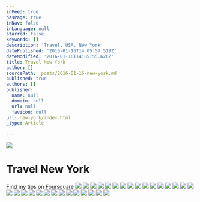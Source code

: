 ```yaml
---
inFeed: true
hasPage: true
inNav: false
inLanguage: null
starred: false
keywords: []
description: 'Travel, USA, New York'
datePublished: '2016-01-16T14:05:57.519Z'
dateModified: '2016-01-16T14:05:55.626Z'
title: Travel New York
author: []
sourcePath: _posts/2016-01-16-new-york.md
published: true
authors: []
publisher:
  name: null
  domain: null
  url: null
  favicon: null
url: new-york/index.html
_type: Article

---
```

![](https://the-grid-user-content.s3-us-west-2.amazonaws.com/d7d05e5c-8f0b-46b8-be48-cef3658fd1ce.jpg)

# Travel New York

Find my tips on [Foursquare][0]
![](https://the-grid-user-content.s3-us-west-2.amazonaws.com/8aca2a9e-49fe-436a-a3fa-3f0ccb9ac869.jpg)
![](https://the-grid-user-content.s3-us-west-2.amazonaws.com/e5a0cde3-3aac-4aae-8b50-7859bbf49584.jpg)
![](https://the-grid-user-content.s3-us-west-2.amazonaws.com/36213f5c-449c-4821-9ce7-6c8b1273e650.jpg)
![](https://the-grid-user-content.s3-us-west-2.amazonaws.com/45c85641-f595-403c-b905-d3e4701c7ace.jpg)
![](https://the-grid-user-content.s3-us-west-2.amazonaws.com/272671f9-baa2-481f-a734-ab4eec00a3c0.jpg)
![](https://the-grid-user-content.s3-us-west-2.amazonaws.com/a402e612-b564-4974-9d5d-27f90badeee9.jpg)
![](https://the-grid-user-content.s3-us-west-2.amazonaws.com/694265a5-b439-4ad4-9647-02c296d9b512.jpg)
![](https://the-grid-user-content.s3-us-west-2.amazonaws.com/17e966a6-2124-4e0b-9da7-05b2c1643d5b.jpg)
![](https://the-grid-user-content.s3-us-west-2.amazonaws.com/13b124e3-24d6-472c-86a0-c11c83016ccf.jpg)
![](https://the-grid-user-content.s3-us-west-2.amazonaws.com/de209037-b882-461e-b5b8-0f1507b6117c.jpg)
![](https://the-grid-user-content.s3-us-west-2.amazonaws.com/6eb4652d-1eab-4cae-a55e-1f68c9796c5a.jpg)
![](https://the-grid-user-content.s3-us-west-2.amazonaws.com/c8b7f530-33d9-4f8b-b016-aa710ff72ba1.jpg)
![](https://the-grid-user-content.s3-us-west-2.amazonaws.com/5e90e5d2-e4d0-4228-baf0-cf9ddc8fd20b.jpg)
![](https://the-grid-user-content.s3-us-west-2.amazonaws.com/ce65ad48-b0be-4fc1-9978-e39c132d06b9.jpg)
![](https://the-grid-user-content.s3-us-west-2.amazonaws.com/928d4c0f-46a5-4b74-ab86-1800061361c2.jpg)
![](https://the-grid-user-content.s3-us-west-2.amazonaws.com/7d6c9e80-4909-4191-9da2-6c2adbd06aaf.jpg)
![](https://the-grid-user-content.s3-us-west-2.amazonaws.com/596d364c-d876-46ed-af26-947981a2a67c.jpg)
![](https://the-grid-user-content.s3-us-west-2.amazonaws.com/3583e98f-a49a-4c99-ac0b-600d2e1a1920.jpg)
![](https://the-grid-user-content.s3-us-west-2.amazonaws.com/748d53b4-e164-4823-980b-5fa0a8c5c236.jpg)
![](https://the-grid-user-content.s3-us-west-2.amazonaws.com/d7f166b2-9a86-4a34-beb9-d124d198a826.jpg)
![](https://the-grid-user-content.s3-us-west-2.amazonaws.com/f74f731e-a58d-4504-b912-2525c34d3100.jpg)
![](https://the-grid-user-content.s3-us-west-2.amazonaws.com/dc8ab164-d367-4b3b-b0e4-f4d79d2ad6bf.jpg)
![](https://the-grid-user-content.s3-us-west-2.amazonaws.com/8fc9782e-7947-47cd-afbb-f1b16d0d20ae.jpg)
![](https://the-grid-user-content.s3-us-west-2.amazonaws.com/df8a36cd-0065-461b-ac08-b201540a2fb8.jpg)
![](https://the-grid-user-content.s3-us-west-2.amazonaws.com/9e4acc5d-1514-45c6-bcfd-b95884a8ec3a.jpg)
![](https://the-grid-user-content.s3-us-west-2.amazonaws.com/b2a1ea09-105d-46f1-8209-cc88abd40c5f.jpg)
![](https://the-grid-user-content.s3-us-west-2.amazonaws.com/8163e929-bc96-473f-9530-b31c16c0b5df.jpg)
![](https://the-grid-user-content.s3-us-west-2.amazonaws.com/6b2904b1-7c9d-4e3e-b0b6-999b65aeb5a3.jpg)
![](https://the-grid-user-content.s3-us-west-2.amazonaws.com/6ffebfa5-e7c1-41dd-a6c0-6afa29f3f289.jpg)
![](https://s3-us-west-2.amazonaws.com/the-grid-img/p/a66e995df8b095fe5623c3bef48eace803e48325.jpg)

[0]: https://de.foursquare.com/skylinelady/list/nyc